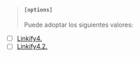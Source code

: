  > #### `[options]` 
 > Puede adoptar los siguientes valores:
* [ ] [Linkify4.](https://github.com/markdown-it/linkify-it)
* [ ] [Linkify4.2.](https://markdown-it.github.io/linkify-it/)
